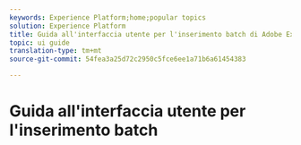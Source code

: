 ```yaml
---
keywords: Experience Platform;home;popular topics
solution: Experience Platform
title: Guida all'interfaccia utente per l'inserimento batch di Adobe Experience Platform
topic: ui guide
translation-type: tm+mt
source-git-commit: 54fea3a25d72c2950c5fce6ee1a71b6a61454383

---
```



# Guida all&#39;interfaccia utente per l&#39;inserimento batch
